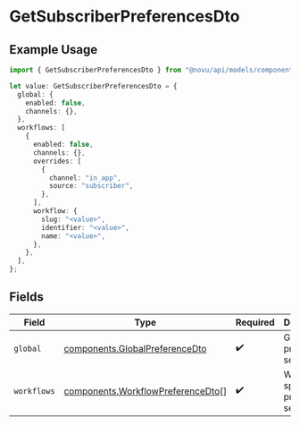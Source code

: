 # GetSubscriberPreferencesDto

## Example Usage

```typescript
import { GetSubscriberPreferencesDto } from "@novu/api/models/components";

let value: GetSubscriberPreferencesDto = {
  global: {
    enabled: false,
    channels: {},
  },
  workflows: [
    {
      enabled: false,
      channels: {},
      overrides: [
        {
          channel: "in_app",
          source: "subscriber",
        },
      ],
      workflow: {
        slug: "<value>",
        identifier: "<value>",
        name: "<value>",
      },
    },
  ],
};
```

## Fields

| Field                                                                                  | Type                                                                                   | Required                                                                               | Description                                                                            |
| -------------------------------------------------------------------------------------- | -------------------------------------------------------------------------------------- | -------------------------------------------------------------------------------------- | -------------------------------------------------------------------------------------- |
| `global`                                                                               | [components.GlobalPreferenceDto](../../models/components/globalpreferencedto.md)       | :heavy_check_mark:                                                                     | Global preference settings                                                             |
| `workflows`                                                                            | [components.WorkflowPreferenceDto](../../models/components/workflowpreferencedto.md)[] | :heavy_check_mark:                                                                     | Workflow-specific preference settings                                                  |